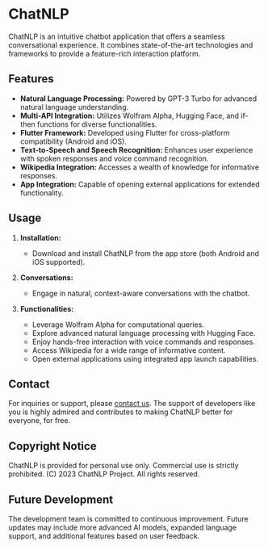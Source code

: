 # ChatNLP

ChatNLP is an intuitive chatbot application that offers a seamless conversational experience. It combines state-of-the-art technologies and frameworks to provide a feature-rich interaction platform.

## Features

- **Natural Language Processing:** Powered by GPT-3 Turbo for advanced natural language understanding.
- **Multi-API Integration:** Utilizes Wolfram Alpha, Hugging Face, and if-then functions for diverse functionalities.
- **Flutter Framework:** Developed using Flutter for cross-platform compatibility (Android and iOS).
- **Text-to-Speech and Speech Recognition:** Enhances user experience with spoken responses and voice command recognition.
- **Wikipedia Integration:** Accesses a wealth of knowledge for informative responses.
- **App Integration:** Capable of opening external applications for extended functionality.

## Usage

1. **Installation:**
   - Download and install ChatNLP from the app store (both Android and iOS supported).

2. **Conversations:**
   - Engage in natural, context-aware conversations with the chatbot.

3. **Functionalities:**
   - Leverage Wolfram Alpha for computational queries.
   - Explore advanced natural language processing with Hugging Face.
   - Enjoy hands-free interaction with voice commands and responses.
   - Access Wikipedia for a wide range of informative content.
   - Open external applications using integrated app launch capabilities.

## Contact

For inquiries or support, please [contact us](https://hortsens.co/contact). The support of developers like you is highly admired and contributes to making ChatNLP better for everyone, for free.

## Copyright Notice

ChatNLP is provided for personal use only. Commercial use is strictly prohibited. (C) 2023 ChatNLP Project. All rights reserved.

## Future Development

The development team is committed to continuous improvement. Future updates may include more advanced AI models, expanded language support, and additional features based on user feedback.


